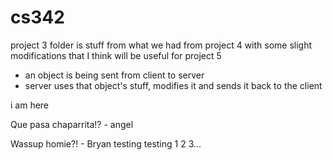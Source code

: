 # cs342
project 3 folder is stuff from what we had from project 4 with some slight modifications that I think will be useful for project 5
- an object is being sent from client to server
- server uses that object's stuff, modifies it and sends it back to the client

i am here

Que pasa chaparrita!?
	- angel

Wassup homie?!
	- Bryan
testing testing 1 2 3...

